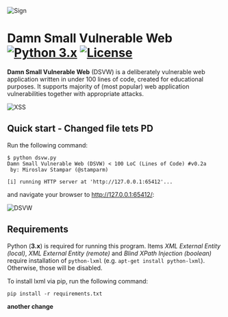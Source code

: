 ![Sign](https://i.imgur.com/bovh598.png)


Damn Small Vulnerable Web [![Python 3.x](https://img.shields.io/badge/python-3.x-yellow.svg)](https://www.python.org/) [![License](https://img.shields.io/badge/license-Unlicense-red.svg)](https://github.com/stamparm/DSVW/blob/master/LICENSE)
=========

**Damn Small Vulnerable Web** (DSVW) is a deliberately vulnerable web application written in under 100 lines of code, created for educational purposes. It supports majority of (most popular) web application vulnerabilities together with appropriate attacks.

![XSS](http://i.imgur.com/BoSOgJs.png)

Quick start - Changed file tets PD
----

Run the following command:
```
$ python dsvw.py 
Damn Small Vulnerable Web (DSVW) < 100 LoC (Lines of Code) #v0.2a
 by: Miroslav Stampar (@stamparm)

[i] running HTTP server at 'http://127.0.0.1:65412'...
```

and navigate your browser to http://127.0.0.1:65412/:

![DSVW](http://i.imgur.com/9nG4mwu.png)

Requirements
----

Python (**3.x**) is required for running this program. Items *XML External Entity (local)*, *XML External Entity (remote)* and *Blind XPath Injection (boolean)* require installation of `python-lxml` (e.g. `apt-get install python-lxml`). Otherwise, those will be disabled.

To install lxml via pip, run the following command:

```
pip install -r requirements.txt
```
**another change**
